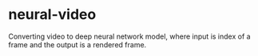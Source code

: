 # neural-video
Converting video to deep neural network model, where input is index of a frame and the output is a rendered frame.
